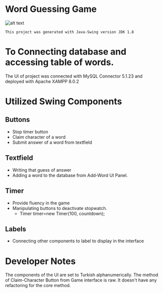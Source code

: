 # Word Guessing Game
![alt text](https://cdn.icon-icons.com/icons2/2415/PNG/512/java_original_wordmark_logo_icon_146459.png)


    This project was generated with Java-Swing version JDK 1.8

# To Connecting database and accessing table of words. 

The UI of project was connected with MySQL Connector 5.1.23 and deployed with Apache XAMPP 8.0.2


# Utilized Swing Components

   ## Buttons ##
   - Stop timer button
   - Claim character of a word
   - Submit answer of a word from textfield
   
   ## Textfield ##
   - Writing that guess of answer 
   - Adding a word to the database from Add-Word UI Panel.


   ## Timer ##
   - Provide fluency in the game
   - Manipulating buttons to deactivate stopwatch.
     - Timer timer=new Timer(100, countdown);
   
   ## Labels ##
   - Connecting other components to label to display in the interface
   
  
   



# Developer Notes

The components of the UI are set to Turkish alphanumerically.
The method of Claim-Character Button from Game interface is raw. It doesn't have any refactoring for the core method. 


